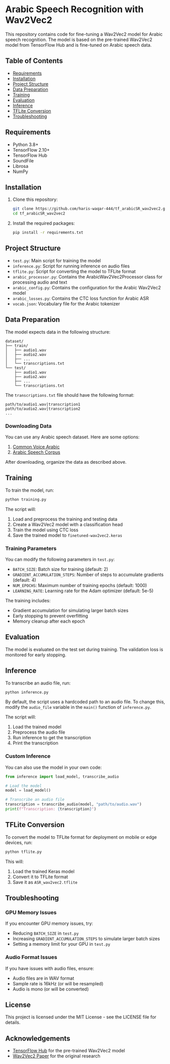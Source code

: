 # Arabic Speech Recognition with Wav2Vec2

This repository contains code for fine-tuning a Wav2Vec2 model for Arabic speech recognition. The model is based on the pre-trained Wav2Vec2 model from TensorFlow Hub and is fine-tuned on Arabic speech data.

## Table of Contents

- [Requirements](#requirements)
- [Installation](#installation)
- [Project Structure](#project-structure)
- [Data Preparation](#data-preparation)
- [Training](#training)
- [Evaluation](#evaluation)
- [Inference](#inference)
- [TFLite Conversion](#tflite-conversion)
- [Troubleshooting](#troubleshooting)

## Requirements

- Python 3.8+
- TensorFlow 2.10+
- TensorFlow Hub
- SoundFile
- Librosa
- NumPy

## Installation

1. Clone this repository:
   ```bash
   git clone https://github.com/haris-waqar-444/tf_arabicSR_wav2vec2.git
   cd tf_arabicSR_wav2vec2
   ```

2. Install the required packages:
   ```bash
   pip install -r requirements.txt
   ```

## Project Structure

- `test.py`: Main script for training the model
- `inference.py`: Script for running inference on audio files
- `tflite.py`: Script for converting the model to TFLite format
- `arabic_processor.py`: Contains the ArabicWav2Vec2Processor class for processing audio and text
- `arabic_config.py`: Contains the configuration for the Arabic Wav2Vec2 model
- `arabic_losses.py`: Contains the CTC loss function for Arabic ASR
- `vocab.json`: Vocabulary file for the Arabic tokenizer

## Data Preparation

The model expects data in the following structure:

```
dataset/
├── train/
│   ├── audio1.wav
│   ├── audio2.wav
│   ├── ...
│   └── transcriptions.txt
└── test/
    ├── audio1.wav
    ├── audio2.wav
    ├── ...
    └── transcriptions.txt
```

The `transcriptions.txt` file should have the following format:
```
path/to/audio1.wav|transcription1
path/to/audio2.wav|transcription2
...
```

### Downloading Data

You can use any Arabic speech dataset. Here are some options:

1. [Common Voice Arabic](https://commonvoice.mozilla.org/en/datasets)
2. [Arabic Speech Corpus](https://www.openslr.org/93/)

After downloading, organize the data as described above.

## Training

To train the model, run:

```bash
python training.py
```

The script will:
1. Load and preprocess the training and testing data
2. Create a Wav2Vec2 model with a classification head
3. Train the model using CTC loss
4. Save the trained model to `finetuned-wav2vec2.keras`

### Training Parameters

You can modify the following parameters in `test.py`:
- `BATCH_SIZE`: Batch size for training (default: 2)
- `GRADIENT_ACCUMULATION_STEPS`: Number of steps to accumulate gradients (default: 4)
- `NUM_EPOCHS`: Maximum number of training epochs (default: 1000)
- `LEARNING_RATE`: Learning rate for the Adam optimizer (default: 5e-5)

The training includes:
- Gradient accumulation for simulating larger batch sizes
- Early stopping to prevent overfitting
- Memory cleanup after each epoch

## Evaluation

The model is evaluated on the test set during training. The validation loss is monitored for early stopping.

## Inference

To transcribe an audio file, run:

```bash
python inference.py
```

By default, the script uses a hardcoded path to an audio file. To change this, modify the `audio_file` variable in the `main()` function of `inference.py`.

The script will:
1. Load the trained model
2. Preprocess the audio file
3. Run inference to get the transcription
4. Print the transcription

### Custom Inference

You can also use the model in your own code:

```python
from inference import load_model, transcribe_audio

# Load the model
model = load_model()

# Transcribe an audio file
transcription = transcribe_audio(model, "path/to/audio.wav")
print(f"Transcription: {transcription}")
```

## TFLite Conversion

To convert the model to TFLite format for deployment on mobile or edge devices, run:

```bash
python tflite.py
```

This will:
1. Load the trained Keras model
2. Convert it to TFLite format
3. Save it as `ASR_wav2vec2.tflite`

## Troubleshooting

### GPU Memory Issues

If you encounter GPU memory issues, try:
- Reducing `BATCH_SIZE` in `test.py`
- Increasing `GRADIENT_ACCUMULATION_STEPS` to simulate larger batch sizes
- Setting a memory limit for your GPU in `test.py`

### Audio Format Issues

If you have issues with audio files, ensure:
- Audio files are in WAV format
- Sample rate is 16kHz (or will be resampled)
- Audio is mono (or will be converted)

## License

This project is licensed under the MIT License - see the LICENSE file for details.

## Acknowledgements

- [TensorFlow Hub](https://tfhub.dev/) for the pre-trained Wav2Vec2 model
- [Wav2Vec2 Paper](https://arxiv.org/abs/2006.11477) for the original research